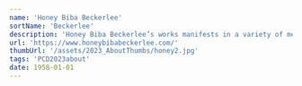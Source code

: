 ```yaml
---
name: 'Honey Biba Beckerlee'
sortName: 'Beckerlee'
description: 'Honey Biba Beckerlee’s works manifests in a variety of mediums and crafts revolving around experimentation. Her work is research based and draws on quantum mechanics and feminist new-materialism where her materially focused investigations challenge the idea of a coherent objective reality, such as notions of originality, individualism and anthropocentrism. In 2017-2022 she was the recipient of The Novo Nordisk Foundation, PhD Scholarships in artistic practice research between Århus University and The Royal Academy of Fine Arts, Copenhagen.'
url: 'https://www.honeybibabeckerlee.com/'
thumbUrl: '/assets/2023_AboutThumbs/honey2.jpg'
tags: 'PCD2023about'
date: 1958-01-01
---
```

